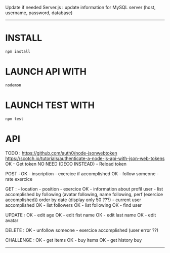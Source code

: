 Update if needed Server.js :
update information for MySQL server (host, username, password, database)

------------------

# INSTALL #

```
npm install
```

# LAUNCH API WITH #
```
nodemon
```

# LAUNCH TEST WITH #
```
npm test
```


# API #
TODO :
  https://github.com/auth0/node-jsonwebtoken
  https://scotch.io/tutorials/authenticate-a-node-js-api-with-json-web-tokens
  OK - Get token
  NO NEED (DECO INSTEAD) - Reload token

  POST :
    OK - inscription
    - exercice if accomplished
    OK - follow someone
    - rate exercice

  GET :
    - location
    - position
    - exercice
    OK - information about profil user
    - list accomplished by following (avatar following, name following, perf (exercice accomplished)) order by date (display only 50 ???)
    - current user accomplished
    OK - list followers
    OK - list following
    OK - find user

  UPDATE :
    OK - edit age
    OK - edit fist name
    OK - edit last name
    OK - edit avatar

  DELETE :
    OK - unfollow someone
    - exercice accomplished (user error ??)

  CHALLENGE :
    OK - get items
    OK - buy items
    OK - get history buy

------------------
